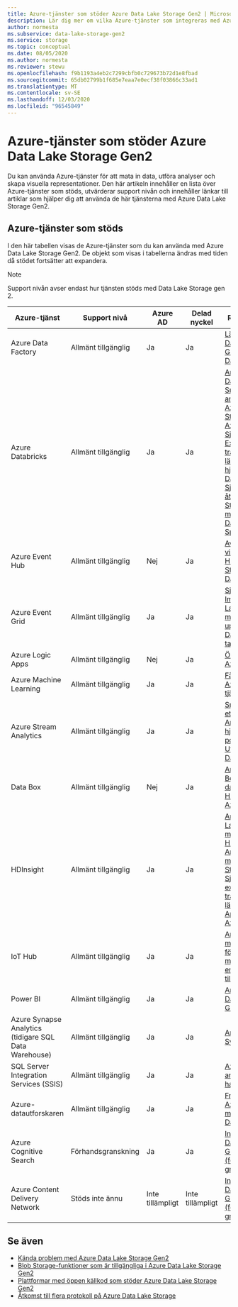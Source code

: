 ```yaml
---
title: Azure-tjänster som stöder Azure Data Lake Storage Gen2 | Microsoft Docs
description: Lär dig mer om vilka Azure-tjänster som integreras med Azure Data Lake Storage Gen2
author: normesta
ms.subservice: data-lake-storage-gen2
ms.service: storage
ms.topic: conceptual
ms.date: 08/05/2020
ms.author: normesta
ms.reviewer: stewu
ms.openlocfilehash: f9b1193a4eb2c7299cbfb0c729673b72d1e8fbad
ms.sourcegitcommit: 65db02799b1f685e7eaa7e0ecf38f03866c33ad1
ms.translationtype: MT
ms.contentlocale: sv-SE
ms.lasthandoff: 12/03/2020
ms.locfileid: "96545849"
---
```

# <a name="azure-services-that-support-azure-data-lake-storage-gen2"></a>Azure-tjänster som stöder Azure Data Lake Storage Gen2

Du kan använda Azure-tjänster för att mata in data, utföra analyser och skapa visuella representationer. Den här artikeln innehåller en lista över Azure-tjänster som stöds, utvärderar support nivån och innehåller länkar till artiklar som hjälper dig att använda de här tjänsterna med Azure Data Lake Storage Gen2.

## <a name="supported-azure-services"></a>Azure-tjänster som stöds

I den här tabellen visas de Azure-tjänster som du kan använda med Azure Data Lake Storage Gen2. De objekt som visas i tabellerna ändras med tiden då stödet fortsätter att expandera.

> [!NOTE]
> Support nivån avser endast hur tjänsten stöds med Data Lake Storage gen 2.

|Azure-tjänst |Support nivå |Azure AD |Delad nyckel| Relaterade artiklar |
|---------------|-------------------|---|---|---|
|Azure Data Factory|Allmänt tillgänglig|Ja|Ja|[Läs in data i Azure Data Lake Storage Gen2 med Azure Data Factory](../../data-factory/load-azure-data-lake-storage-gen2.md?toc=%2fazure%2fstorage%2fblobs%2ftoc.json)|
|Azure Databricks|Allmänt tillgänglig|Ja|Ja|[Använda med Azure Databricks](https://docs.azuredatabricks.net/data/data-sources/azure/azure-datalake-gen2.html) <br> [Snabb start: analysera data i Azure Data Lake Storage Gen2 med Azure Databricks](data-lake-storage-quickstart-create-databricks-account.md) <br>[Självstudie: Extrahera, transformera och läsa in data med hjälp av Azure Databricks](/azure/databricks/scenarios/databricks-extract-load-sql-data-warehouse) <br>[Självstudie: komma åt Data Lake Storage Gen2 data med Azure Databricks med Spark](data-lake-storage-use-databricks-spark.md)|
|Azure Event Hub|Allmänt tillgänglig|Nej|Ja|[Avbilda händelser via Azure Event Hubs i Azure Blob Storage eller Azure Data Lake Storage](../../event-hubs/event-hubs-capture-overview.md)|
|Azure Event Grid|Allmänt tillgänglig|Ja|Ja|[Självstudie: Implementera Data Lake Capture-mönstret för att uppdatera en Databricks delta tabell](data-lake-storage-events.md)|
|Azure Logic Apps|Allmänt tillgänglig|Nej|Ja|[Översikt – vad är Azure Logic Apps?](../../logic-apps/logic-apps-overview.md)|
|Azure Machine Learning|Allmänt tillgänglig|Ja|Ja|[Få åtkomst till data i Azure Storage-tjänster](../../machine-learning/how-to-access-data.md)|
|Azure Stream Analytics|Allmänt tillgänglig|Ja|Ja|[Snabbstart: Skapa ett Stream Analytics-jobb med hjälp av Azure-portalen](../../stream-analytics/stream-analytics-quick-create-portal.md) <br> [Utgående till Azure Data Lake Gen2](../../stream-analytics/stream-analytics-define-outputs.md)|
|Data Box|Allmänt tillgänglig|Nej|Ja|[Använd Azure Data Box för att migrera data från en lokal HDFS-lagring till Azure Storage](data-lake-storage-migrate-on-premises-hdfs-cluster.md)|
|HDInsight |Allmänt tillgänglig|Ja|Ja|[Använda Azure Data Lake Storage Gen2 med Azure HDInsight-kluster](../../hdinsight/hdinsight-hadoop-use-data-lake-storage-gen2.md?toc=%2fazure%2fstorage%2fblobs%2ftoc.json)<br>[Använda HDFS CLI med Data Lake Storage Gen2](data-lake-storage-use-hdfs-data-lake-storage.md) <br>[Självstudie: extrahera, transformera och läsa in data med Apache Hive på Azure HDInsight](data-lake-storage-tutorial-extract-transform-load-hive.md)|
|IoT Hub |Allmänt tillgänglig|Ja|Ja|[Använd IoT Hub meddelanderoutning för att skicka meddelanden från enheten till molnet till olika slut punkter](../../iot-hub/iot-hub-devguide-messages-d2c.md)|
|Power BI|Allmänt tillgänglig|Ja|Ja|[Analysera data i Data Lake Storage Gen2 med Power BI](/power-query/connectors/datalakestorage)|
|Azure Synapse Analytics (tidigare SQL Data Warehouse)|Allmänt tillgänglig|Ja|Ja|[Använd med Azure Synapse Analytics](../../azure-sql/database/vnet-service-endpoint-rule-overview.md?toc=%2fazure%2fstorage%2fblobs%2ftoc.json)|
|SQL Server Integration Services (SSIS)|Allmänt tillgänglig|Ja|Ja|[Azure Storage anslutnings hanteraren](/sql/integration-services/connection-manager/azure-storage-connection-manager)|
|Azure-datautforskaren|Allmänt tillgänglig|Ja|Ja|[Fråga efter data i Azure Data Lake med Azure Datautforskaren](/azure/data-explorer/data-lake-query-data)|
|Azure Cognitive Search|Förhandsgranskning|Ja|Ja|[Index och Sök Azure Data Lake Storage Gen2 dokument (förhands granskning)](../../search/search-howto-index-azure-data-lake-storage.md)|
|Azure Content Delivery Network|Stöds inte ännu|Inte tillämpligt|Inte tillämpligt|[Index och Sök Azure Data Lake Storage Gen2 dokument (förhands granskning)](../../cdn/cdn-overview.md)|

## <a name="see-also"></a>Se även

- [Kända problem med Azure Data Lake Storage Gen2](data-lake-storage-known-issues.md)
- [Blob Storage-funktioner som är tillgängliga i Azure Data Lake Storage Gen2](data-lake-storage-supported-blob-storage-features.md)
- [Plattformar med öppen källkod som stöder Azure Data Lake Storage Gen2](data-lake-storage-supported-open-source-platforms.md)
- [Åtkomst till flera protokoll på Azure Data Lake Storage](data-lake-storage-multi-protocol-access.md)